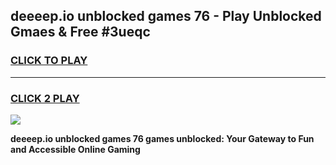 
## deeeep.io unblocked games 76 - Play Unblocked Gmaes & Free #3ueqc
<h3>
<a href="https://news.freeplayer.one?title=deeeep.io_unblocked_games_76&ref=03M">CLICK TO PLAY</a></h3>
<hr>

<h3>
<a href="https://news.freeplayer.one?title=deeeep.io_unblocked_games_76&ref=03M">CLICK 2 PLAY</a>
  
</h3>

<a href="https://news.freeplayer.one?title=deeeep.io_unblocked_games_76&ref=03M"><img src="https://clearcache.store/games.png"></a>


**deeeep.io unblocked games 76 games unblocked: Your Gateway to Fun and Accessible Online Gaming**
